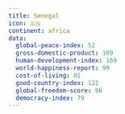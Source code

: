 ```yaml
---
title: Senegal
icon: 🇸🇳
continent: africa
data:
  global-peace-index: 52
  gross-domestic-product: 109
  human-development-index: 169
  world-happiness-report: 99
  cost-of-living: 81
  good-country-index: 122
  global-freedom-score: 86
  democracy-index: 79
---
```

